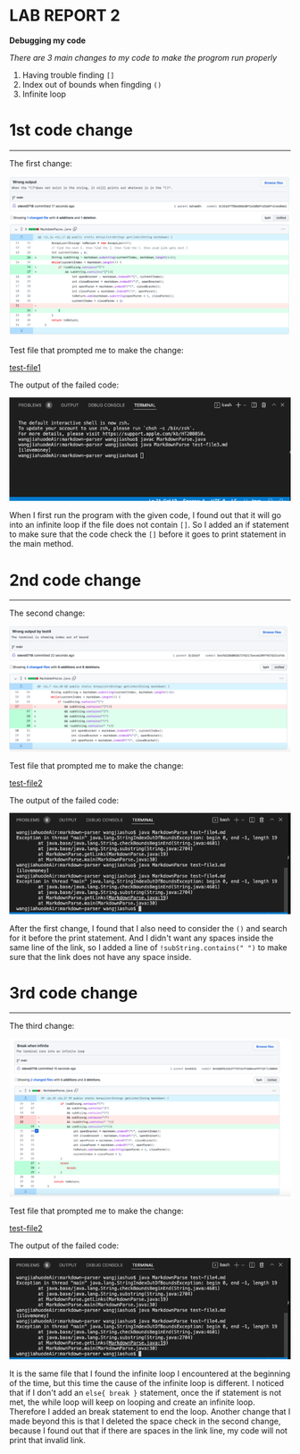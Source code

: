 # LAB REPORT 2
**Debugging my code**

*There are 3 main changes to my code to make the progrom run properly*

1. Having trouble finding `[]`
2. Index out of bounds when fingding `()`
3. Infinite loop

# 1st code change

***

The first change:

![change1](change1.png)

Test file that prompted me to make the change:

[test-file1](test-file1.md)

The output of the failed code:

![Output](Symptom1.png)

When I first run the program with the given code, I found out that it will go into an infinite loop if the file does not contain `[]`. So I added an if statement to make sure that the code check the `[]` before it goes to print statement in the main method.

# 2nd code change

***

The second change:

![change2](change2.png)

Test file that prompted me to make the change:

[test-file2](test-file2.md)

The output of the failed code:

![Output](Symptom2.png)

After the first change, I found that I also need to consider the `()` and search for it before the print statement. And I didn't want any spaces inside the same line of the link, so I added a line of `!subString.contains(" ")` to make sure that the link does not have any space inside.


# 3rd code change

***

The third change:

![change3](change3.png)

Test file that prompted me to make the change:

[test-file2](test-file2.md)

The output of the failed code:

![Output](Symptom2.png)

It is the same file that I found the infinite loop I encountered at the beginning of the time, but this time the cause of the infinite loop is different. I noticed that if I don't add an `else{ break }` statement, once the if statement is not met, the while loop will keep on looping and create an infinite loop. Therefore I added an break statement to end the loop. Another change that I made beyond this is that I deleted the space check in the second change, because I found out that if there are spaces in the link line, my code will not print that invalid link.
